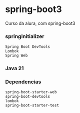 # spring-boot3
Curso da alura, com spring-boot3

### springInitializer
    Spring Boot DevTools
    Lombok
    Spring Web

### Java 21
### Dependencias

    spring-boot-starter-web
    spring-boot-devtools
    lombok
    spring-boot-starter-test